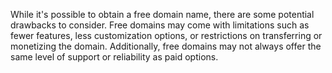 While it's possible to obtain a free domain name, there are some potential drawbacks to consider. Free domains may come with limitations such as fewer features, less customization options, or restrictions on transferring or monetizing the domain. Additionally, free domains may not always offer the same level of support or reliability as paid options.
